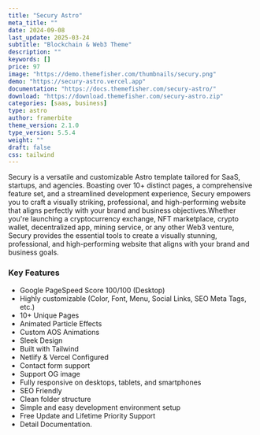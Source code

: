 ```yaml
---
title: "Secury Astro"
meta_title: ""
date: 2024-09-08
last_update: 2025-03-24
subtitle: "Blockchain & Web3 Theme"
description: ""
keywords: []
price: 97
image: "https://demo.themefisher.com/thumbnails/secury.png"
demo: "https://secury-astro.vercel.app"
documentation: "https://docs.themefisher.com/secury-astro/"
download: "https://download.themefisher.com/secury-astro.zip"
categories: [saas, business]
type: astro
author: framerbite
theme_version: 2.1.0
type_version: 5.5.4
weight: ""
draft: false
css: tailwind
---
```


Secury is a versatile and customizable Astro template tailored for SaaS, startups, and agencies. Boasting over 10+ distinct pages, a comprehensive feature set, and a streamlined development experience, Secury empowers you to craft a visually striking, professional, and high-performing website that aligns perfectly with your brand and business objectives.Whether you're launching a cryptocurrency exchange, NFT marketplace, crypto wallet, decentralized app, mining service, or any other Web3 venture, Secury provides the essential tools to create a visually stunning, professional, and high-performing website that aligns with your brand and business goals.

### Key Features

- Google PageSpeed Score 100/100 (Desktop)
- Highly customizable (Color, Font, Menu, Social Links, SEO Meta Tags, etc.)
- 10+ Unique Pages
- Animated Particle Effects
- Custom AOS Animations
- Sleek Design
- Built with Tailwind
- Netlify & Vercel Configured
- Contact form support
- Support OG image
- Fully responsive on desktops, tablets, and smartphones
- SEO Friendly
- Clean folder structure
- Simple and easy development environment setup
- Free Update and Lifetime Priority Support
- Detail Documentation.
